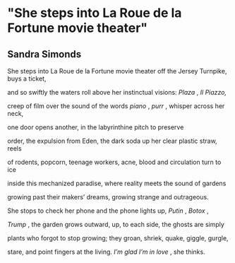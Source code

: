 # "She steps into La Roue de la Fortune movie theater"
## Sandra Simonds
She steps into La Roue de la Fortune movie theater
off the Jersey Turnpike, buys a ticket,

and so swiftly the waters roll
above her instinctual visions: _Plaza_ , _Il Piazzo,_

creep of film over the sound of the words
 _piano_ , _purr_ , whisper across her neck,

one door opens another,
in the labyrinthine pitch to preserve

order, the expulsion from Eden, the dark
soda up her clear plastic straw, reels

of rodents, popcorn, teenage workers,
acne, blood and circulation turn to ice

inside this mechanized paradise,
where reality meets the sound of gardens

growing past their makers’ dreams,
growing strange and outrageous.

She stops to check her phone
and the phone lights up, _Putin_ , _Botox_ ,

 _Trump_ , the garden grows outward, up,
to each side, the ghosts are simply

plants who forgot to stop growing;
they groan, shriek, quake, giggle, gurgle,

stare, and point fingers at the living.
 _I’m glad I’m in love_ , she thinks.